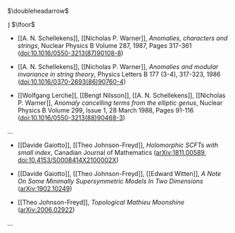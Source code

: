 
$\doubleheadarrow$

$\rfloor$ $\lfoor$

* [[A. N. Schellekens]], [[Nicholas P. Warner]], *Anomalies, characters and strings*, Nuclear Physics B Volume 287, 1987, Pages 317-361 (<a href="https://doi.org/10.1016/0550-3213(87)90108-8">doi:10.1016/0550-3213(87)90108-8</a>)

* [[A. N. Schellekens]], [[Nicholas P. Warner]], *Anomalies and modular invariance in string theory*, Physics Letters B 177 (3-4), 317-323, 1986 (<a href="https://doi.org/10.1016/0370-2693(86)90760-4">doi:10.1016/0370-2693(86)90760-4</a>)

* [[Wolfgang Lerche]], [[Bengt Nilsson]], [[A. N. Schellekens]],  [[Nicholas P. Warner]], *Anomaly cancelling terms from the elliptic genus*, Nuclear Physics B Volume 299, Issue 1, 28 March 1988, Pages 91-116 (<a href="https://doi.org/10.1016/0550-3213(88)90468-3">doi:10.1016/0550-3213(88)90468-3</a>)

...

* [[Davide Gaiotto]], [[Theo Johnson-Freyd]], *Holomorphic SCFTs with small index*, Canadian Journal of Mathematics ([arXiv:1811.00589](https://arxiv.org/abs/1811.00589), [doi:10.4153/S0008414X2100002X](https://doi.org/10.4153/S0008414X2100002X))

* [[Davide Gaiotto]], [[Theo Johnson-Freyd]], [[Edward Witten]], *A Note On Some Minimally Supersymmetric Models In Two Dimensions* ([arXiv:1902.10249](https://arxiv.org/abs/1902.10249))

* [[Theo Johnson-Freyd]], *Topological Mathieu Moonshine* ([arXiv:2006.02922](https://arxiv.org/abs/2006.02922))

...

